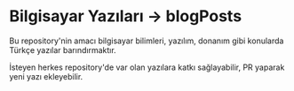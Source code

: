 # Bilgisayar Yazıları -> blogPosts
Bu repository'nin amacı bilgisayar bilimleri, yazılım, donanım gibi konularda Türkçe yazılar barındırmaktır.

İsteyen herkes repository'de var olan yazılara katkı sağlayabilir, PR yaparak yeni yazı ekleyebilir.
